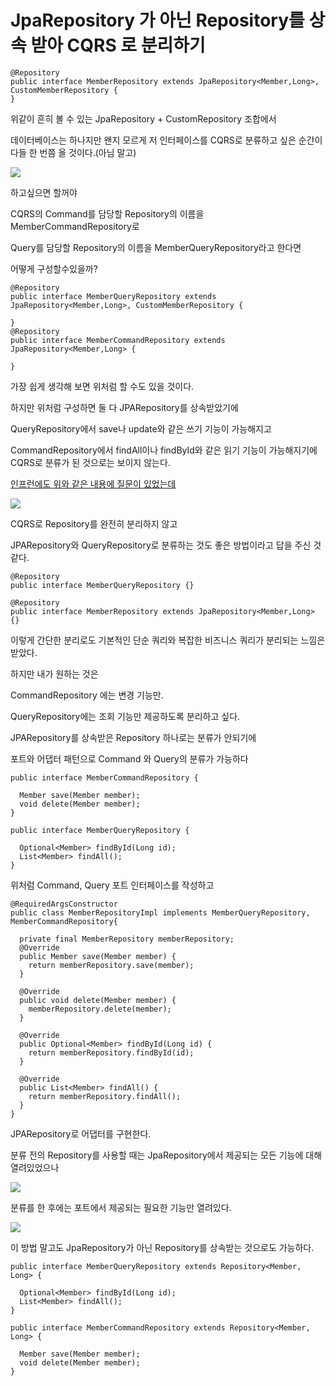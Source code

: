# JpaRepository 가 아닌 Repository를 상속 받아 CQRS 로 분리하기 


    @Repository
    public interface MemberRepository extends JpaRepository<Member,Long>, CustomMemberRepository {
    }

위같이 흔히 볼 수 있는 JpaRepository + CustomRepository 조합에서

데이터베이스는 하나지만 왠지 모르게 저 인터페이스를 CQRS로 분류하고 싶은 순간이 다들 한 번쯤 올 것이다.(아님 말고)

![](35a3fbf3-e494-46af-a5c8-7613e6a365b0.png)

하고싶으면 할꺼야

CQRS의 Command를 담당할 Repository의 이름을 MemberCommandRepository로

Query를 담당할 Repository의 이름을 MemberQueryRepository라고 한다면

어떻게 구성할수있을까?

    @Repository
    public interface MemberQueryRepository extends JpaRepository<Member,Long>, CustomMemberRepository {
    
    }
    @Repository
    public interface MemberCommandRepository extends JpaRepository<Member,Long> {
    
    }

가장 쉽게 생각해 보면 위처럼 할 수도 있을 것이다.

하지만 위처럼 구성하면 둘 다 JPARepository를 상속받았기에

QueryRepository에서 save나 update와 같은 쓰기 기능이 가능해지고

CommandRepository에서 findAll이나 findById와 같은 읽기 기능이 가능해지기에 CQRS로 분류가 된 것으로는 보이지 않는다.

[인프런에도 위와 같은 내용에 질문이 있었는데](https://www.inflearn.com/questions/201480/cqrs-리포지토리-질문)

![](39859c4e-6996-4d25-b290-1ff05eaba8c4.png)

CQRS로 Repository를 완전히 분리하지 않고

JPARepository와 QueryRepository로 분류하는 것도 좋은 방법이라고 답을 주신 것 같다.

    @Repository
    public interface MemberQueryRepository {}
    
    @Repository
    public interface MemberRepository extends JpaRepository<Member,Long> {}

이렇게 간단한 분리로도 기본적인 단순 쿼리와 복잡한 비즈니스 쿼리가 분리되는 느낌은 받았다.

하지만 내가 원하는 것은 

CommandRepository 에는 변경 기능만.

QueryRepository에는 조회 기능만 제공하도록 분리하고 싶다.

JPARepository를 상속받은 Repository 하나로는 분류가 안되기에

포트와 어댑터 패턴으로 Command 와 Query의 분류가 가능하다

    public interface MemberCommandRepository {
    
      Member save(Member member);
      void delete(Member member);
    }
    
    public interface MemberQueryRepository {
    
      Optional<Member> findById(Long id);
      List<Member> findAll();
    }

위처럼 Command, Query 포트 인터페이스를 작성하고

    @RequiredArgsConstructor
    public class MemberRepositoryImpl implements MemberQueryRepository, MemberCommandRepository{
    
      private final MemberRepository memberRepository;
      @Override
      public Member save(Member member) {
        return memberRepository.save(member);
      }
    
      @Override
      public void delete(Member member) {
        memberRepository.delete(member);
      }
    
      @Override
      public Optional<Member> findById(Long id) {
        return memberRepository.findById(id);
      }
    
      @Override
      public List<Member> findAll() {
        return memberRepository.findAll();
      }
    }

JPARepository로 어댑터를 구현한다.

분류 전의 Repository를 사용할 때는 JpaRepository에서 제공되는 모든 기능에 대해 열려있었으나

![](8a44e039-e5b5-4f43-a97a-8f84cfade2a6.png)

분류를 한 후에는 포트에서 제공되는 필요한 기능만 열려있다.

![](55422bab-689b-4f79-9474-0e21bc205de5.png)

이 방법 말고도 JpaRepository가 아닌 Repository를 상속받는 것으로도 가능하다.

    public interface MemberQueryRepository extends Repository<Member, Long> {
    
      Optional<Member> findById(Long id);
      List<Member> findAll();
    }
    
    public interface MemberCommandRepository extends Repository<Member, Long> {
    
      Member save(Member member);
      void delete(Member member);
    }